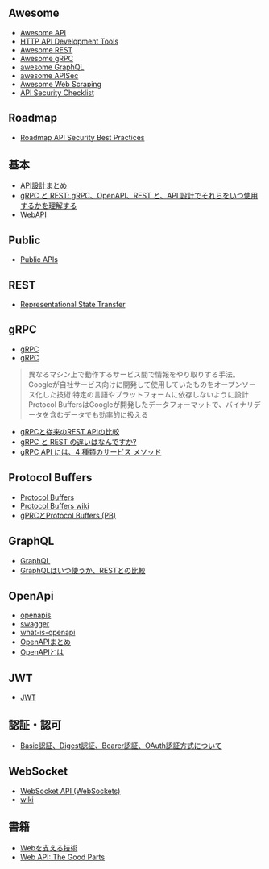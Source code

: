 ## Awesome
- [Awesome API](https://github.com/Kikobeats/awesome-api#awesome-api-- "Awesome API")
- [HTTP API Development Tools](https://github.com/yosriady/awesome-api-devtools#http-api-development-tools "HTTP API Development Tools")
- [Awesome REST](https://github.com/marmelab/awesome-rest#awesome-rest- "Awesome REST")
- [Awesome gRPC](https://github.com/grpc-ecosystem/awesome-grpc#awesome-grpc- "Awesome gRPC")
- [awesome GraphQL](https://github.com/chentsulin/awesome-graphql#awesome-graphql- "awesome GraphQL")
- [awesome APISec](https://github.com/arainho/awesome-api-security#readme "awesome APISec")
- [Awesome Web Scraping](https://github.com/lorien/awesome-web-scraping#awesome-web-scraping "Awesome Web Scraping")
- [API Security Checklist](https://github.com/shieldfy/API-Security-Checklist#api-security-checklist "API Security Checklist")
## Roadmap
- [Roadmap API Security Best Practices](https://roadmap.sh/best-practices/api-security "")
## 基本
- [API設計まとめ](https://qiita.com/KNR109/items/d3b6aa8803c62238d990 "API設計まとめ")
- [gRPC と REST: gRPC、OpenAPI、REST と、API 設計でそれらをいつ使用するかを理解する](https://cloud.google.com/blog/products/api-management/understanding-grpc-openapi-and-rest-and-when-to-use-them?hl=en "gRPC と REST: gRPC、OpenAPI、REST と、API 設計でそれらをいつ使用するかを理解する")
- [WebAPI](https://techinfoofmicrosofttech.osscons.jp/index.php?WebAPI "WebAPI")
## Public
- [Public APIs](https://github.com/public-apis/public-apis#public-apis "Public APIs")
## REST
- [Representational State Transfer](https://ja.wikipedia.org/wiki/Representational_State_Transfer "Representational State Transfer")
## gRPC
- [gRPC](https://grpc.io/docs/what-is-grpc/introduction/ "gRPC")
- [gRPC](https://knowledge.sakura.ad.jp/24059/ "gRPC")
> 異なるマシン上で動作するサービス間で情報をやり取りする手法。Googleが自社サービス向けに開発して使用していたものをオープンソース化した技術
> 特定の言語やプラットフォームに依存しないように設計
> Protocol BuffersはGoogleが開発したデータフォーマットで、バイナリデータを含むデータでも効率的に扱える
- [gRPCと従来のREST APIの比較](https://www.integrate.io/jp/blog/grpc-vs-rest-how-does-grpc-compare-with-traditional-rest-apis-ja/ "gRPCと従来のREST APIの比較")
- [gRPC と REST の違いはなんですか?](https://aws.amazon.com/jp/compare/the-difference-between-grpc-and-rest/ "gRPC と REST の違いはなんですか?")
- [gRPC API には、4 種類のサービス メソッド](https://www.xlsoft.com/jp/blog/blog/2022/05/25/post-29393-post-29393/ "gRPC API には、4 種類のサービス メソッド")
## Protocol Buffers
- [Protocol Buffers](https://protobuf.dev/ "Protocol Buffers")
- [Protocol Buffers wiki](https://ja.wikipedia.org/wiki/Protocol_Buffers "Protocol Buffers wiki")
- [gPRCとProtocol Buffers (PB)](https://lab.mo-t.com/blog/protocol-buffers "gPRCとProtocol Buffers (PB)")
## GraphQL
- [GraphQL](https://graphql.org/learn/ "GraphQL")
- [GraphQLはいつ使うか、RESTとの比較](https://zenn.dev/saboyutaka/articles/e5515872871534 "GraphQLはいつ使うか、RESTとの比較")
## OpenApi
- [openapis](https://www.openapis.org/ "openapis")
- [swagger](https://swagger.io/ "swagger")
- [what-is-openapi](https://www.openapis.org/what-is-openapi "what-is-openapi")
- [OpenAPIまとめ](https://qiita.com/KNR109/items/7e094dba6bcf37ed73cf "OpenAPIまとめ")
- [OpenAPIとは](https://www.aeyescan.jp/media/openapi "OpenAPIとは")
## JWT
- [JWT](https://self-issued.info/docs/draft-ietf-oauth-json-web-token.html#Overview "JWT")
## 認証・認可
- [Basic認証、Digest認証、Bearer認証、OAuth認証方式について](https://architecting.hateblo.jp/entry/2020/03/27/130535 "Basic認証、Digest認証、Bearer認証、OAuth認証方式について")
## WebSocket
- [WebSocket API (WebSockets)](https://developer.mozilla.org/ja/docs/Web/API/WebSockets_API "WebSocket API (WebSockets)")
- [wiki](https://ja.wikipedia.org/wiki/WebSocket "wiki")
## 書籍
- [Webを支える技術](https://www.amazon.co.jp/-/en/%E5%B1%B1%E6%9C%AC-%E9%99%BD%E5%B9%B3/dp/4774142042/ref=d_pd_sbs_sccl_2_6/357-9139844-7365657?pd_rd_w=v47eX&content-id=amzn1.sym.6f7d7560-7f29-4b9a-abcd-4e6c06534ee6&pf_rd_p=6f7d7560-7f29-4b9a-abcd-4e6c06534ee6&pf_rd_r=XQNQ0PG51Y00Q946E9EJ&pd_rd_wg=QbJJN&pd_rd_r=ea3fba52-3324-471f-9e1b-f80007acff10&pd_rd_i=4774142042&psc=1 "Webを支える技術")
- [Web API: The Good Parts](https://www.amazon.co.jp/-/en/%E6%B0%B4%E9%87%8E-%E8%B2%B4%E6%98%8E/dp/4873116864/ref=d_pd_sbs_sccl_2_5/357-9139844-7365657?pd_rd_w=sKsHB&content-id=amzn1.sym.6f7d7560-7f29-4b9a-abcd-4e6c06534ee6&pf_rd_p=6f7d7560-7f29-4b9a-abcd-4e6c06534ee6&pf_rd_r=QKCWQFZ9V0E8FB3YYKFT&pd_rd_wg=uGZrA&pd_rd_r=4a3d71ca-ec33-4d68-8c42-bd70d925433e&pd_rd_i=4873116864&psc=1 "Web API: The Good Parts")